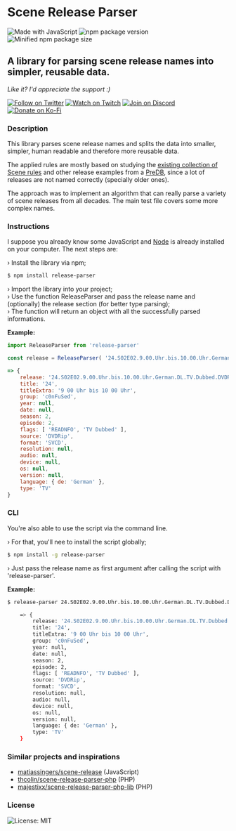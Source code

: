# __Scene Release Parser__

![Made with JavaScript](https://img.shields.io/static/v1?label&message=JavaScript&color=f0db4f&logo=javascript&logoColor=323330)
![npm package version](https://img.shields.io/npm/v/release-parser)
![Minified npm package size](https://img.shields.io/bundlephobia/minzip/release-parser)

## __A library for parsing scene release names into simpler, reusable data.__

_Like it? I'd appreciate the support :)_

[![Follow on Twitter](https://img.shields.io/static/v1?label=Follow%20on&message=Twitter&color=1DA1F2&logo=twitter&logoColor=fff)](https://twitter.com/pr0pz)
[![Watch on Twitch](https://img.shields.io/static/v1?label=Watch%20on&message=Twitch&color=bf94ff&logo=twitch&logoColor=fff)](https://www.twitch.tv/the_propz)
[![Join on Discord](https://img.shields.io/static/v1?label=Join%20on&message=Discord&color=7289da&logo=discord&logoColor=fff)](https://discord.gg/FtuYUFC5)
[![Donate on Ko-Fi](https://img.shields.io/static/v1?label=Donate%20on&message=Ko-Fi&color=ff5f5f&logo=kofi&logoColor=fff)](https://ko-fi.com/propz)

### __Description__

This library parses scene release names and splits the data into smaller, simpler, human readable and therefore more reusable data.

The applied rules are mostly based on studying the [existing collection of Scene rules](https://scenerules.org/) and other release examples from a [PreDB](https://predb.de/), since a lot of releases are not named correctly (specially older ones).

The approach was to implement an algorithm that can really parse a variety of scene releases from all decades. The main test file covers some more complex names.


### __Instructions__

I suppose you already know some JavaScript and [Node](https://nodejs.org/en/) is already installed on your computer. The next steps are:

› Install the library via npm;

```sh
$ npm install release-parser
```

› Import the library into your project;\
› Use the function ReleaseParser and pass the release name and (optionally) the release section (for better type parsing);\
› The function will return an object with all the successfully parsed informations.

__Example:__

```js
import ReleaseParser from 'release-parser'

const release = ReleaseParser( '24.S02E02.9.00.Uhr.bis.10.00.Uhr.German.DL.TV.Dubbed.DVDRip.SVCD.READ.NFO-c0nFuSed', 'tv' )

=> {
    release: '24.S02E02.9.00.Uhr.bis.10.00.Uhr.German.DL.TV.Dubbed.DVDRip.SVCD.READ.NFO-c0nFuSed',
    title: '24',
    titleExtra: '9 00 Uhr bis 10 00 Uhr',
    group: 'c0nFuSed',
    year: null,
    date: null,
    season: 2,
    episode: 2,
    flags: [ 'READNFO', 'TV Dubbed' ],
    source: 'DVDRip',
    format: 'SVCD',
    resolution: null,
    audio: null,
    device: null,
    os: null,
    version: null,
    language: { de: 'German' },
    type: 'TV'
}
```


### __CLI__

You're also able to use the script via the command line.

› For that, you'll nee to install the script globally;
```sh
$ npm install -g release-parser
```

› Just pass the release name as first argument after calling the script with 'release-parser'.

__Example:__
```sh
$ release-parser 24.S02E02.9.00.Uhr.bis.10.00.Uhr.German.DL.TV.Dubbed.DVDRip.SVCD.READ.NFO-c0nFuSed

    => {
        release: '24.S02E02.9.00.Uhr.bis.10.00.Uhr.German.DL.TV.Dubbed.DVDRip.SVCD.READ.NFO-c0nFuSed',
        title: '24',
        titleExtra: '9 00 Uhr bis 10 00 Uhr',
        group: 'c0nFuSed',
        year: null,
        date: null,
        season: 2,
        episode: 2,
        flags: [ 'READNFO', 'TV Dubbed' ],
        source: 'DVDRip',
        format: 'SVCD',
        resolution: null,
        audio: null,
        device: null,
        os: null,
        version: null,
        language: { de: 'German' },
        type: 'TV'
    }
```

### __Similar projects and inspirations__
- [matiassingers/scene-release](https://github.com/matiassingers/scene-release) (JavaScript)
- [thcolin/scene-release-parser-php](https://github.com/thcolin/scene-release-parser-php) (PHP)
- [majestixx/scene-release-parser-php-lib](https://github.com/majestixx/scene-release-parser-php-lib) (PHP)


### __License__

![License: MIT](https://img.shields.io/npm/l/release-parser)